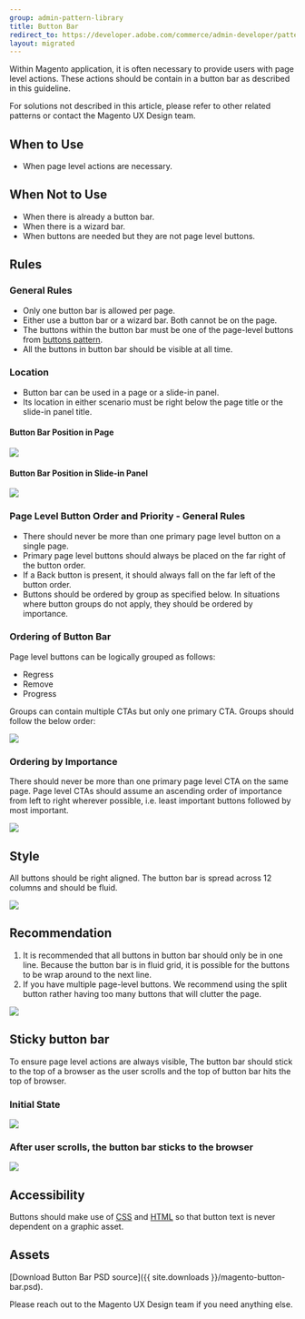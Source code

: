 ```yaml
---
group: admin-pattern-library
title: Button Bar
redirect_to: https://developer.adobe.com/commerce/admin-developer/pattern-library/controls/button-bar/
layout: migrated
---
```

Within Magento application, it is often necessary to provide users with page level actions. These actions should be contain in a button bar as described in this guideline.

For solutions not described in this article, please refer to other related patterns or contact the Magento UX Design team.

## When to Use

*  When page level actions are necessary.

## When Not to Use

*  When there is already a button bar.
*  When there is a wizard bar.
*  When buttons are needed but they are not page level buttons.

## Rules

### General Rules

*  Only one button bar is allowed per page.
*  Either use a button bar or a wizard bar. Both cannot be on the page.
*  The buttons within the button bar must be one of the page-level buttons from [buttons pattern](../buttons/buttons.html).
*  All the buttons in button bar should be visible at all time.

### Location

*  Button bar can be used in a page or a slide-in panel.
*  Its location in either scenario must be right below the page title or the slide-in panel title.

#### Button Bar Position in Page

![](img/position-in-page.jpg)

#### Button Bar Position in Slide-in Panel

![](img/position-in-modal.jpg)

### Page Level Button Order and Priority - General Rules

*  There should never be more than one primary page level button on a single page.
*  Primary page level buttons should always be placed on the far right of the button order.
*  If a Back button is present, it should always fall on the far left of the button order.
*  Buttons should be ordered by group as specified below. In situations where button groups do not apply, they should be ordered by importance.

### Ordering of Button Bar

Page level buttons can be logically grouped as follows:

*  Regress
*  Remove
*  Progress

Groups can contain multiple CTAs but only one primary CTA. Groups should follow the below order:

![](img/buttonbar1.png)

### Ordering by Importance

There should never be more than one primary page level CTA on the same page. Page level CTAs should assume an ascending order of importance from left to right wherever possible, i.e. least important buttons followed by most important.

![](img/buttonbar-importance.png)

## Style

All buttons should be right aligned. The button bar is spread across 12 columns and should be fluid.

![](img/buttonbar-style.jpg)

## Recommendation

1. It is recommended that all buttons in button bar should only be in one line. Because the button bar is in fluid grid, it is possible for the buttons to be wrap around to the next line.
1. If you have multiple page-level buttons. We recommend using the split button rather having too many buttons that will clutter the page.

![](img/button-bar-with-splitbutton.jpg)

## Sticky button bar

To ensure page level actions are always visible, The button bar should stick to the top of a browser as the user scrolls and the top of button bar hits the top of browser.

### Initial State

![](img/button-bar-sticky1.jpg)

### After user scrolls, the button bar sticks to the browser

![](img/button-bar-sticky2.jpg)

## Accessibility

Buttons should make use of [CSS](https://glossary.magento.com/css) and [HTML](https://glossary.magento.com/html) so that button text is never dependent on a graphic asset.

## Assets

[Download Button Bar PSD source]({{ site.downloads }}/magento-button-bar.psd).

Please reach out to the Magento UX Design team if you need anything else.
